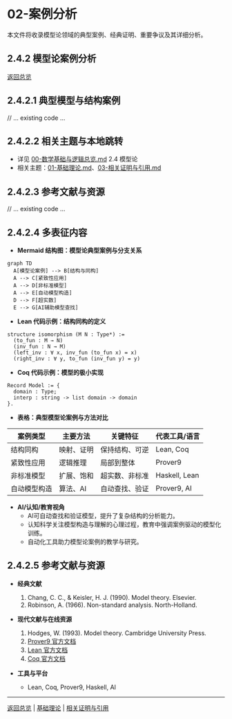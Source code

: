 # 02-案例分析

本文件将收录模型论领域的典型案例、经典证明、重要争议及其详细分析。

## 2.4.2 模型论案例分析

[返回总览](../00-数学基础与逻辑总览.md)

## 2.4.2.1 典型模型与结构案例

// ... existing code ...

## 2.4.2.2 相关主题与本地跳转

- 详见 [00-数学基础与逻辑总览.md](../00-数学基础与逻辑总览.md) 2.4 模型论
- 相关主题：[01-基础理论.md](01-基础理论.md)、[03-相关证明与引用.md](03-相关证明与引用.md)

## 2.4.2.3 参考文献与资源

// ... existing code ...

## 2.4.2.4 多表征内容

- **Mermaid 结构图：模型论典型案例与分支关系**

```mermaid
graph TD
  A[模型论案例] --> B[结构与同构]
  A --> C[紧致性应用]
  A --> D[非标准模型]
  A --> E[自动模型构造]
  D --> F[超实数]
  E --> G[AI辅助模型查找]
```

- **Lean 代码示例：结构同构的定义**

```lean
structure isomorphism (M N : Type*) :=
  (to_fun : M → N)
  (inv_fun : N → M)
  (left_inv : ∀ x, inv_fun (to_fun x) = x)
  (right_inv : ∀ y, to_fun (inv_fun y) = y)
```

- **Coq 代码示例：模型的极小实现**

```coq
Record Model := {
  domain : Type;
  interp : string -> list domain -> domain
}.
```

- **表格：典型模型论案例与方法对比**

| 案例类型     | 主要方法     | 关键特征         | 代表工具/语言 |
|--------------|--------------|------------------|---------------|
| 结构同构     | 映射、证明   | 保持结构、可逆   | Lean, Coq     |
| 紧致性应用   | 逻辑推理     | 局部到整体       | Prover9       |
| 非标准模型   | 扩展、饱和   | 超实数、非标准   | Haskell, Lean |
| 自动模型构造 | 算法、AI     | 自动查找、验证   | Prover9, AI   |

- **AI/认知/教育视角**
  - AI可自动查找和验证模型，提升了复杂结构的分析能力。
  - 认知科学关注模型构造与理解的心理过程，教育中强调案例驱动的模型化训练。
  - 自动化工具助力模型论案例的教学与研究。

## 2.4.2.5 参考文献与资源

- **经典文献**
  1. Chang, C. C., & Keisler, H. J. (1990). Model theory. Elsevier.
  2. Robinson, A. (1966). Non-standard analysis. North-Holland.

- **现代文献与在线资源**
  1. Hodges, W. (1993). Model theory. Cambridge University Press.
  2. [Prover9 官方文档](https://www.cs.unm.edu/~mccune/prover9/)
  3. [Lean 官方文档](https://leanprover.github.io/)
  4. [Coq 官方文档](https://coq.inria.fr/documentation)

- **工具与平台**
  - Lean, Coq, Prover9, Haskell, AI

---

[返回总览](00-模型论总览.md) | [基础理论](01-基础理论.md) | [相关证明与引用](03-相关证明与引用.md)
